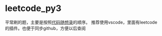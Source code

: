# leetcode_py3
平常刷的题，主要是按照[代码随想录](https://programmercarl.com/)的顺序。
推荐使用vscode，里面有leetcode的插件。也便于同步github，方便以后查阅

